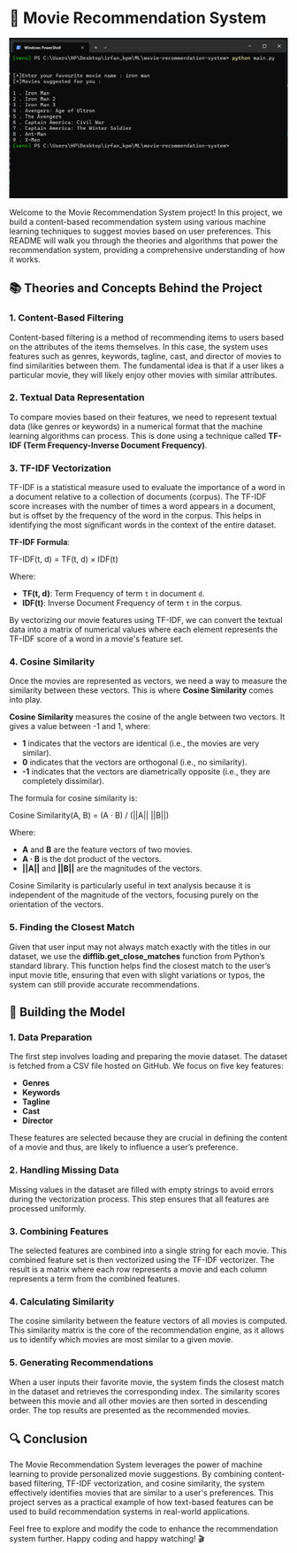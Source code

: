 # 🎥 Movie Recommendation System

![img](https://github.com/IrfanKpm/mini-ml-projects/blob/main/images/movie.png)


Welcome to the Movie Recommendation System project! In this project, we build a content-based recommendation system using various machine learning techniques to suggest movies based on user preferences. This README will walk you through the theories and algorithms that power the recommendation system, providing a comprehensive understanding of how it works.

## 📚 Theories and Concepts Behind the Project

### 1. **Content-Based Filtering**
Content-based filtering is a method of recommending items to users based on the attributes of the items themselves. In this case, the system uses features such as genres, keywords, tagline, cast, and director of movies to find similarities between them. The fundamental idea is that if a user likes a particular movie, they will likely enjoy other movies with similar attributes.

### 2. **Textual Data Representation**
To compare movies based on their features, we need to represent textual data (like genres or keywords) in a numerical format that the machine learning algorithms can process. This is done using a technique called **TF-IDF (Term Frequency-Inverse Document Frequency)**.

### 3. **TF-IDF Vectorization**
TF-IDF is a statistical measure used to evaluate the importance of a word in a document relative to a collection of documents (corpus). The TF-IDF score increases with the number of times a word appears in a document, but is offset by the frequency of the word in the corpus. This helps in identifying the most significant words in the context of the entire dataset.

**TF-IDF Formula**:

TF-IDF(t, d) = TF(t, d) × IDF(t)

Where:
- **TF(t, d)**: Term Frequency of term `t` in document `d`.
- **IDF(t)**: Inverse Document Frequency of term `t` in the corpus.

By vectorizing our movie features using TF-IDF, we can convert the textual data into a matrix of numerical values where each element represents the TF-IDF score of a word in a movie's feature set.

### 4. **Cosine Similarity**
Once the movies are represented as vectors, we need a way to measure the similarity between these vectors. This is where **Cosine Similarity** comes into play.

**Cosine Similarity** measures the cosine of the angle between two vectors. It gives a value between -1 and 1, where:
- **1** indicates that the vectors are identical (i.e., the movies are very similar).
- **0** indicates that the vectors are orthogonal (i.e., no similarity).
- **-1** indicates that the vectors are diametrically opposite (i.e., they are completely dissimilar).

The formula for cosine similarity is:

Cosine Similarity(A, B) = (A · B) / (||A|| ||B||)

Where:
- **A** and **B** are the feature vectors of two movies.
- **A · B** is the dot product of the vectors.
- **||A||** and **||B||** are the magnitudes of the vectors.

Cosine Similarity is particularly useful in text analysis because it is independent of the magnitude of the vectors, focusing purely on the orientation of the vectors.

### 5. **Finding the Closest Match**
Given that user input may not always match exactly with the titles in our dataset, we use the **difflib.get_close_matches** function from Python’s standard library. This function helps find the closest match to the user’s input movie title, ensuring that even with slight variations or typos, the system can still provide accurate recommendations.

## 🧠 Building the Model

### 1. **Data Preparation**
The first step involves loading and preparing the movie dataset. The dataset is fetched from a CSV file hosted on GitHub. We focus on five key features:
- **Genres**
- **Keywords**
- **Tagline**
- **Cast**
- **Director**

These features are selected because they are crucial in defining the content of a movie and thus, are likely to influence a user’s preference.

### 2. **Handling Missing Data**
Missing values in the dataset are filled with empty strings to avoid errors during the vectorization process. This step ensures that all features are processed uniformly.

### 3. **Combining Features**
The selected features are combined into a single string for each movie. This combined feature set is then vectorized using the TF-IDF vectorizer. The result is a matrix where each row represents a movie and each column represents a term from the combined features.

### 4. **Calculating Similarity**
The cosine similarity between the feature vectors of all movies is computed. This similarity matrix is the core of the recommendation engine, as it allows us to identify which movies are most similar to a given movie.

### 5. **Generating Recommendations**
When a user inputs their favorite movie, the system finds the closest match in the dataset and retrieves the corresponding index. The similarity scores between this movie and all other movies are then sorted in descending order. The top results are presented as the recommended movies.

## 🔍 Conclusion

The Movie Recommendation System leverages the power of machine learning to provide personalized movie suggestions. By combining content-based filtering, TF-IDF vectorization, and cosine similarity, the system effectively identifies movies that are similar to a user's preferences. This project serves as a practical example of how text-based features can be used to build recommendation systems in real-world applications.

Feel free to explore and modify the code to enhance the recommendation system further. Happy coding and happy watching! 🎬
